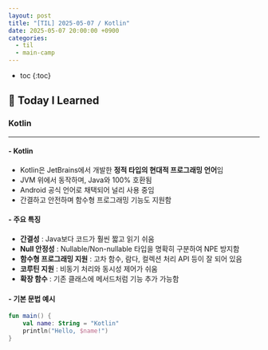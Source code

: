 ```yaml
---
layout: post
title: "[TIL] 2025-05-07 / Kotlin"
date: 2025-05-07 20:00:00 +0900
categories: 
  - til
  - main-camp
---
```


* toc
{:toc}

## 📖 Today I Learned
### Kotlin

---

#### - **Kotlin**
- Kotlin은 JetBrains에서 개발한 **정적 타입의 현대적 프로그래밍 언어**임  
- JVM 위에서 동작하며, Java와 100% 호환됨  
- Android 공식 언어로 채택되어 널리 사용 중임  
- 간결하고 안전하며 함수형 프로그래밍 기능도 지원함

#### - **주요 특징**
- **간결성** : Java보다 코드가 훨씬 짧고 읽기 쉬움  
- **Null 안정성** : Nullable/Non-nullable 타입을 명확히 구분하여 NPE 방지함  
- **함수형 프로그래밍 지원** : 고차 함수, 람다, 컬렉션 처리 API 등이 잘 되어 있음  
- **코루틴 지원** : 비동기 처리와 동시성 제어가 쉬움  
- **확장 함수** : 기존 클래스에 메서드처럼 기능 추가 가능함

#### - **기본 문법 예시**

```kotlin
fun main() {
    val name: String = "Kotlin"
    println("Hello, $name!")
}
```

<!-- --- -->

<!-- <h2> 💬 </h2> -->

<!-- <h4>  </h4> -->
